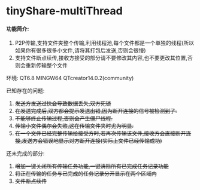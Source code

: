 # tinyShare-multiThread

#### 功能简介:

1. P2P传输,支持文件夹整个传输,利用线程池,每个文件都是一个单独的线程(所以如果你有很多很多小文件,请将其打包后发送,否则会很慢)
3. 支持文件断点续传,接收方接受的部分请不要修改其内容,也不要更改其位置,否则会重新传输整个文件


环境:
QT6.8 MINGW64 QTcreator14.0.2(community)

已知存在的问题:
1. ~~发送方发送过快会导致数据丢失,双方死锁~~
2. ~~在发送完成后,双方都会提示发送出错,因为断开连接的信号被检测到了.~~
3. ~~不能够终止传输过程,否则会产生僵尸线程.~~
4. ~~传输小文件偶尔会失败,这在传输文件夹时尤为明显.~~
5. ~~在一个文件已经完整传输给接受方时,若再次传输该文件,接收方会直接断开连接,发送方会错误地显示对方断开连接(实际上文件已经传输成功)~~

还未完成的部分:
1. ~~增加一键关闭所有传输任务功能,一键清除所有已完成任务记录功能~~
2. ~~将正在传输的任务与已完成的任务记录分开显示在两个区域内~~
3. ~~文件断点续传~~
